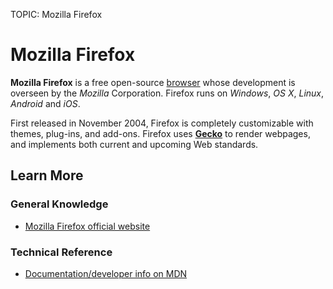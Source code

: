 TOPIC: Mozilla Firefox

# Mozilla Firefox

**Mozilla Firefox** is a free open-source [browser](/en/glossary/Web_Browser) whose development is
overseen by the *Mozilla* Corporation. Firefox runs on *Windows*, *OS X*, *Linux*, *Android* and *iOS*.

First released in November 2004, Firefox is completely customizable with themes, plug-ins,
and add-ons.  Firefox uses **[Gecko](/en/webfrontend/Gecko)** to render webpages,
and implements both current and upcoming Web standards.

## Learn More

### General Knowledge

- [Mozilla Firefox official website](https://www.firefox.com/)

### Technical Reference

- [Documentation/developer info on MDN](https://developer.mozilla.org/en-US/Firefox)
